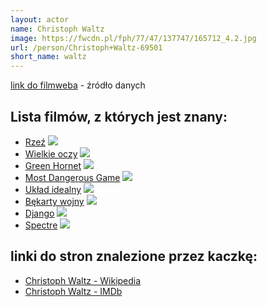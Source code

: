 ```yaml
---
layout: actor
name: Christoph Waltz
image: https://fwcdn.pl/fph/77/47/137747/165712_4.2.jpg
url: /person/Christoph+Waltz-69501
short_name: waltz
---
```

[link do filmweba](https://www.filmweb.pl/person/Christoph+Waltz-69501) - źródło danych

## Lista filmów, z których jest znany:
- [Rzeź](https://www.filmweb.pl/film/Rze%C5%BA-2011-599742)
![](https://fwcdn.pl/fpo/97/42/599742/7422452_1.7.webp)
- [Wielkie oczy](https://www.filmweb.pl/film/Wielkie+oczy-2014-472866)
![](https://fwcdn.pl/fpo/28/66/472866/7662461_1.7.webp)
- [Green Hornet](https://www.filmweb.pl/film/Green+Hornet-2011-431046)
![](https://fwcdn.pl/fpo/10/46/431046/7350934_2.7.webp)
- [Most Dangerous Game](https://www.filmweb.pl/serial/Most+Dangerous+Game-2020-847952)
![](https://fwcdn.pl/fpo/79/52/847952/7919063_1.7.webp)
- [Układ idealny](https://www.filmweb.pl/film/Uk%C5%82ad+idealny-2019-808750)
![](https://fwcdn.pl/fpo/87/50/808750/7937334_2.7.webp)
- [Bękarty wojny](https://www.filmweb.pl/film/B%C4%99karty+wojny-2009-137747)
![](https://fwcdn.pl/fpo/77/47/137747/7276639_2.7.webp)
- [Django](https://www.filmweb.pl/film/Django-2012-620541)
![](https://fwcdn.pl/fpo/05/41/620541/7504936_2.7.webp)
- [Spectre](https://www.filmweb.pl/film/Spectre-2015-654406)
![](https://fwcdn.pl/fpo/44/06/654406/7722581_1.7.webp)


## linki do stron znalezione przez kaczkę:
- [Christoph Waltz - Wikipedia](https://en.wikipedia.org/wiki/Christoph_Waltz)
- [Christoph Waltz - IMDb](https://www.imdb.com/name/nm0910607/)
